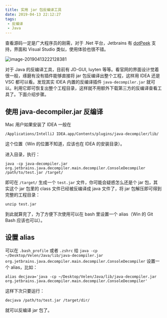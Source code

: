 ```yaml
---
title: 实用 jar 包反编译工具
date: 2019-04-13 22:12:27
tags:
 - 反编译
 - Java
---
```


<!-- toc -->

查看源码一定是广大程序员的刚需，对于 .Net 平台，Jetbrains 有 [dotPeek](https://www.jetbrains.com/decompiler/) 支持，界面和 Visual Studio 类似，使用体验也很不错。

![image-20190413222128381](./assets/decompiler_overview.png)

对于 Java 的反编译工具，目前有 JD-GUI, luyten 等等。看官网的界面设计觉着很一般，琢磨有没有插件能够直接将 jar 包反编译出整个工程，这样用 IDEA 还是 VSC 都可以看。发现其实 IDEA 内置的反编译插件 `java-decompiler.jar` 就可以。利用它即可恢复出整个工程目录，这样就不用额外下载第三方的反编译查看工具了。下面介绍步骤。

## 使用 java-decompiler.jar 反编译

Mac 用户如果安装了 IDEA 一般在

```shell
/Applications/IntelliJ IDEA.app/Contents/plugins/java-decompiler/lib/
```

这个位置（Win 的位置不知道，应该也在 IDEA 的安装目录）。

进入目录，执行：

```shell
java -cp java-decompiler.jar org.jetbrains.java.decompiler.main.decompiler.ConsoleDecompiler /path/to/test.jar /target/
```

即可在 `/target/` 生成一个 `test.jar` 文件，你可能会疑惑怎么还是个 jar 包，其实这个 jar 包里的 class 文件已经被反编译成 java 文件了，将 jar 包解压即可得到完整的工程目录：

```shell
unzip test.jar
```

到此就算完了，为了方便下次使用可以在 bash 里设置一个 alias（Win 的 Git Bash 应该也可以）。

## 设置 alias

可以在 `.bash_profile` 或者 `.zshrc` 给 `java -cp ~/Desktop/Velen/Java/lib/java-decompiler.jar org.jetbrains.java.decompiler.main.decompiler.ConsoleDecompiler` 设置一个 alias，比如：

```shell
alias decjava='java -cp ~/Desktop/Velen/Java/lib/java-decompiler.jar org.jetbrains.java.decompiler.main.decompiler.ConsoleDecompiler'
```

这样下次只要运行：

```shell
decjava /path/to/test.jar /target/dir/
```

就可以反编译 jar 包了。





